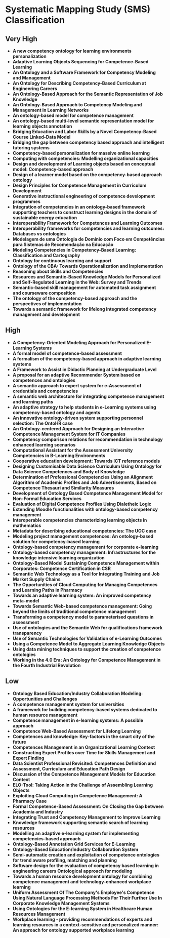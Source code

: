 # Systematic Mapping Study (SMS) Classification

## Very High

- **A new competency ontology for learning environments personalization**
- **Adaptive Learning Objects Sequencing for Competence-Based Learning**
- **An Ontology and a Software Framework for Competency Modeling and Management**
- **An Ontology for Describing Competency-Based Curriculum at Engineering Careers**
- **An Ontology-Based Approach for the Semantic Representation of Job Knowledge**
- **An Ontology-Based Approach to Competency Modeling and Management in Learning Networks**
- **An ontology-based model for competence management**
- **An ontology-based multi-level semantic representation model for learning objects annotation**
- **Bridging Education and Labor Skills by a Novel Competency-Based Course Linked-Data Model**
- **Bridging the gap between competency based approach and intelligent tutoring systems**
- **Competency-based personalization for massive online learning**
- **Computing with competencies: Modelling organizational capacities**
- **Design and development of Learning objects based on conceptual model: Competency-based approach**
- **Design of a learner model based on the competency-based approach ontology**
- **Design Principles for Competence Management in Curriculum Development**
- **Generative instructional engineering of competence development programmes**
- **Integration of competencies in an ontology-based framework supporting teachers to construct learning designs in the domain of sustainable energy education**
- **Interoperability Framework for Competences and Learning Outcomes**
- **Interoperability frameworks for competencies and learning outcomes: Databases vs ontologies**
- **Modelagem de uma Ontologia de Domínio com Foco em Competências para Sistemas de Recomendação na Educação**
- **Modeling Competencies in Competency-Based Learning: Classification and Cartography**
- **Ontology for continuous learning and support**
- **Ontology of the CBA: Towards Operationalization and Implementation**
- **Reasoning about Skills and Competencies**
- **Resources and Semantic-Based Knowledge Models for Personalized and Self-Regulated Learning in the Web: Survey and Trends**
- **Semantic-based skill management for automated task assignment and courseware composition**
- **The ontology of the competency-based approach and the perspectives of implementation**
- **Towards a semantic framework for lifelong integrated competency management and development**

## High

- **A Competency-Oriented Modeling Approach for Personalized E-Learning Systems**
- **A formal model of competence-based assessment**
- **A formalism of the competency-based approach in adaptive learning systems**
- **A Framework to Assist in Didactic Planning at Undergraduate Level**
- **A proposal for an adaptive Recommender System based on competences and ontologies**
- **A semantic approach to expert system for e-Assessment of credentials and competencies**
- **A semantic web architecture for integrating competence management and learning paths**
- **An adaptive strategy to help students in e-Learning systems using competency-based ontology and agents**
- **An innovative ontology-driven system supporting personnel selection: The OntoHR case**
- **An Ontology-centered Approach for Designing an Interactive Competence Management System for IT Companies**
- **Competency comparison relations for recommendation in technology enhanced learning scenarios**
- **Computational Assistant for the Assessment University Competencies in B-Learning Environments**
- **Cooperative education development: Towards ICT reference models**
- **Designing Customisable Data Science Curriculum Using Ontology for Data Science Competences and Body of Knowledge**
- **Determination of Professional Competencies Using an Alignment Algorithm of Academic Profiles and Job Advertisements, Based on Competence Thesauri and Similarity Measures**
- **Development of Ontology Based Competence Management Model for Non-Formal Education Services**
- **Evaluation of Digital Competence Profiles Using Dialetheic Logic**
- **Extending Moodle functionalities with ontology-based competency management**
- **Interoperable competencies characterizing learning objects in mathematics**
- **Metadata for describing educational competencies: The UOC case**
- **Modeling project management competences: An ontology-based solution for competency-based learning**
- **Ontology-based competency management for corporate e-learning**
- **Ontology-based competency management: Infrastructures for the knowledge intensive learning organization**
- **Ontology-Based Model Sustaining Competence Management within Corporates: Competence Certification in CSR**
- **Semantic Web Technology as a Tool for Integrating Training and Job Market Supply Chains**
- **The Opportunities of Cloud Computing for Managing Competences and Learning Paths in Pharmacy**
- **Towards an adaptive learning system: An improved competency meta-model**
- **Towards Semantic Web-based competence management: Going beyond the limits of traditional competence management**
- **Transforming a competency model to parameterised questions in assessment**
- **Use of ontologies and the Semantic Web for qualifications framework transparency**
- **Use of Semantic Technologies for Validation of e-Learning Outcomes**
- **Using a Competence Model to Aggregate Learning Knowledge Objects**
- **Using data mining techniques to support the creation of competence ontologies**
- **Working in the 4.0 Era: An Ontology for Competence Management in the Fourth Industrial Revolution**

## Low

- **Ontology Based Education/Industry Collaboration Modeling: Opportunities and Challenges**
- **A competence management system for universities**
- **A framework for building competency-based systems dedicated to human resource management**
- **Competence management in e-learning systems: A possible approach**
- **Competence Web-Based Assessment for Lifelong Learning**
- **Competences and knowledge: Key-factors in the smart city of the future**
- **Competences Management in an Organizational Learning Context**
- **Constructing Expert Profiles over Time for Skills Management and Expert Finding**
- **Data Scientist Professional Revisited: Competences Definition and Assessment, Curriculum and Education Path Design**
- **Discussion of the Competence Management Models for Education Context**
- **ELO-Tool: Taking Action in the Challenge of Assembling Learning Objects**
- **Exploiting Cloud Computing in Competence Management: A Pharmacy Case**
- **Formal Competence-Based Assessment: On Closing the Gap between Academia and Industry**
- **Integrating Trust and Competency Management to Improve Learning**
- **Knowledge framework supporting semantic search of learning resources**
- **Modelling an adaptive e-learning system for implementing competencies-based approach**
- **Ontology-Based Annotation Grid Services for E-Learning**
- **Ontology-Based Education/Industry Collaboration System**
- **Semi-automatic creation and exploitation of competence ontologies for trend aware profiling, matching and planning**
- **Software design for the evaluation of competency based learning in engineering careers Ontological approach for modeling**
- **Towards a human resource development ontology for combining competence management and technology-enhanced workplace learning**
- **Uniform Assessment Of The Company's Employee's Competence Using Natural Language Processing Methods For Their Further Use In Corporate Knowledge Management Systems**
- **Using Ontologies for the E-learning System in Healthcare Human Resources Management**
- **Workplace learning - providing recommendations of experts and learning resources in a context-sensitive and personalized manner: An approach for ontology supported workplace learning**
